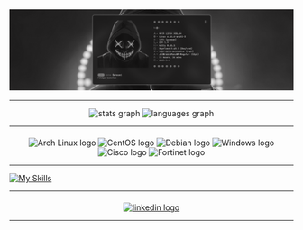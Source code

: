 


<div align="center">
<img src="capa.png">
</div>



---



<div align="center">
  <img src="https://github-readme-stats.vercel.app/api?username=sansroot&hide_title=false&hide_rank=false&show_icons=true&include_all_commits=true&count_private=true&disable_animations=false&theme=dracula&locale=en&hide_border=false" height="150" alt="stats graph" />
  <img src="https://github-readme-stats.vercel.app/api/top-langs?username=sansroot&locale=en&hide_title=false&layout=compact&card_width=320&langs_count=5&theme=dracula&hide_border=false" height="150" alt="languages graph" />
</div>

---

<div align="center" style="margin-top: 20px;">
  <img src="https://img.shields.io/badge/Arch_Linux-1793D1?style=for-the-badge&logo=arch-linux&logoColor=white" height="30" alt="Arch Linux logo" />
  <img src="https://img.shields.io/badge/Cent%20OS-262577?style=for-the-badge&logo=CentOS&logoColor=white" height="30" alt="CentOS logo" />
  <img src="https://img.shields.io/badge/Debian-A81D33?style=for-the-badge&logo=debian&logoColor=white" height="30" alt="Debian logo" />
  <img src="https://img.shields.io/badge/Windows-0078D6?style=for-the-badge&logo=windows&logoColor=white" height="30" alt="Windows logo" />
  <img src="https://img.shields.io/badge/CISCO-1BA0D7?style=for-the-badge&logo=cisco&logoColor=white" height="30" alt="Cisco logo" />
  <img src="https://img.shields.io/badge/Fortinet-EE3124.svg?style=for-the-badge&logo=Fortinet&logoColor=white" height="30" alt="Fortinet logo" />
</div>

---


<a href="https://skillicons.dev"><img src="https://skillicons.dev/icons?i=python,lua,c,javascript,git,bash,docker,html,css,bootstrap,photoshop,premiere,ae,audition&theme=dark&perline=15" alt="My Skills" /></a>



---

<div align="center" style="margin-top: 20px;">
  <a href="https://www.linkedin.com/in/felipe-sanches-689a1b205/" target="_blank">
    <img src="https://img.shields.io/static/v1?message=LinkedIn&logo=linkedin&label=&color=0077B5&logoColor=white&labelColor=&style=for-the-badge" height="35" alt="linkedin logo" />
  </a>
</div>

---
